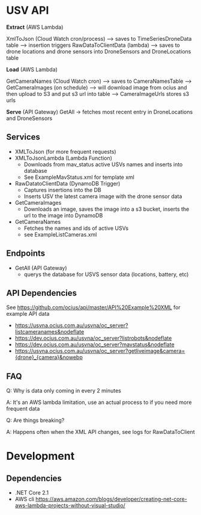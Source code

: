 # USV API

**Extract** (AWS Lambda)

XmlToJson (Cloud Watch cron/process)  --> saves to TimeSeriesDroneData table --> insertion triggers RawDataToClientData (lambda) --> saves to drone locations and drone sensors into DroneSensors and DroneLocations table


**Load** (AWS Lambda)

GetCameraNames (Cloud Watch cron) --> saves to CameraNamesTable --> GetCameraImages (on schedule) --> will download image from ocius and then upload to S3 and put s3 url into table --> CameraImageUrls stores s3 urls

**Serve** (API Gateway)
GetAll -> fetches most recent entry in DroneLocations and DroneSensors


## Services
- XMLToJson (for more frequent requests)
- XMLToJsonLambda (Lambda Function)
  - Downloads from mav_status active USVs names and inserts into database
  - See ExampleMavStatus.xml for template xml
- RawDatatoClientData (DynamoDB Trigger)
  - Captures insertions into the DB
  - Inserts USV the latest camera image with the drone sensor data
- GetCameraImages
  - Downloads an image, saves the image into a s3 bucket, inserts the url to the image into DynamoDB
- GetCameraNames
  - Fetches the names and ids of active USVs
  - see ExampleListCameras.xml

## Endpoints
- GetAll (API Gateway)
  - querys the database for USVS sensor data (locations, battery, etc)

## API Dependencies
See https://github.com/ocius/api/master/API%20Example%20XML for example API data
- https://usvna.ocius.com.au/usvna/oc_server?listcameranames&nodeflate
- https://dev.ocius.com.au/usvna/oc_server?listrobots&nodeflate
- https://dev.ocius.com.au/usvna/oc_server?mavstatus&nodeflate
- https://usvna.ocius.com.au/usvna/oc_server?getliveimage&camera={drone}_{camera}&nowebp


## FAQ

Q: Why is data only coming in every 2 minutes

A: It's an AWS lambda limitation, use an actual process to if you need more frequent data


Q: Are things breaking?

A: Happens often when the XML API changes, see logs for RawDataToClient


# Development

## Dependencies
- .NET Core 2.1
- AWS cli
https://aws.amazon.com/blogs/developer/creating-net-core-aws-lambda-projects-without-visual-studio/

